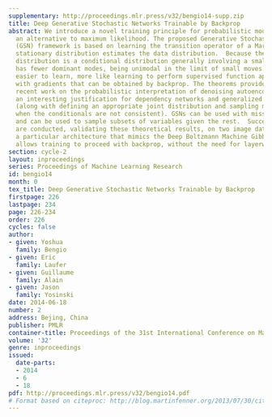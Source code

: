 ```yaml
---
supplementary: http://proceedings.mlr.press/v32/bengio14-supp.zip
title: Deep Generative Stochastic Networks Trainable by Backprop
abstract: We introduce a novel training principle for probabilistic models that is
  an alternative to maximum likelihood. The proposed Generative Stochastic Networks
  (GSN) framework is based on learning the transition operator of a Markov chain whose
  stationary distribution estimates the data distribution.  Because the transition
  distribution is a conditional distribution generally involving a small move, it
  has fewer dominant modes, being unimodal in the limit of small moves. Thus, it is
  easier to learn, more like learning to perform supervised function approximation,
  with gradients that can be obtained by backprop. The theorems provided here generalize
  recent work on the probabilistic interpretation of denoising autoencoders and provide
  an interesting justification for dependency networks and generalized pseudolikelihood
  (along with defining an appropriate joint distribution and sampling mechanism, even
  when the conditionals are not consistent). GSNs can be used with missing inputs
  and can be used to sample subsets of variables given the rest.  Successful experiments
  are conducted, validating these theoretical results, on two image datasets and with
  a particular architecture that mimics the Deep Boltzmann Machine Gibbs sampler but
  allows training to proceed with backprop, without the need for layerwise pretraining.
section: cycle-2
layout: inproceedings
series: Proceedings of Machine Learning Research
id: bengio14
month: 0
tex_title: Deep Generative Stochastic Networks Trainable by Backprop
firstpage: 226
lastpage: 234
page: 226-234
order: 226
cycles: false
author:
- given: Yoshua
  family: Bengio
- given: Eric
  family: Laufer
- given: Guillaume
  family: Alain
- given: Jason
  family: Yosinski
date: 2014-06-18
number: 2
address: Bejing, China
publisher: PMLR
container-title: Proceedings of the 31st International Conference on Machine Learning
volume: '32'
genre: inproceedings
issued:
  date-parts:
  - 2014
  - 6
  - 18
pdf: http://proceedings.mlr.press/v32/bengio14.pdf
# Format based on citeproc: http://blog.martinfenner.org/2013/07/30/citeproc-yaml-for-bibliographies/
---
```

